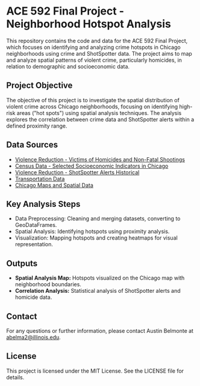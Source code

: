 # ACE 592 Final Project - Neighborhood Hotspot Analysis

This repository contains the code and data for the ACE 592 Final Project, which focuses on identifying and analyzing crime hotspots in Chicago neighborhoods using crime and ShotSpotter data. The project aims to map and analyze spatial patterns of violent crime, particularly homicides, in relation to demographic and socioeconomic data.

## Project Objective
The objective of this project is to investigate the spatial distribution of violent crime across Chicago neighborhoods, focusing on identifying high-risk areas ("hot spots") using spatial analysis techniques. The analysis explores the correlation between crime data and ShotSpotter alerts within a defined proximity range.

## Data Sources
- [Violence Reduction - Victims of Homicides and Non-Fatal Shootings](https://data.cityofchicago.org/Public-Safety/Violence-Reduction-Victims-of-Homicides-and-Non-Fa/gumc-mgzr/about_data)
- [Census Data - Selected Socioeconomic Indicators in Chicago](https://data.cityofchicago.org/Health-Human-Services/Census-Data-Selected-socioeconomic-indicators-in-C/kn9c-c2s2/about_data)
- [Violence Reduction - ShotSpotter Alerts Historical](https://data.cityofchicago.org/Public-Safety/Violence-Reduction-Shotspotter-Alerts-Historical/3h7q-7mdb/about_data)
- [Transportation Data](https://data.cityofchicago.org/Transportation/transportation/7ez8-272k/about_data)
- [Chicago Maps and Spatial Data](https://data.cityofchicago.org/browse?q=map&sortBy=relevance&pageSize=20&page=1)

## Key Analysis Steps
- Data Preprocessing: Cleaning and merging datasets, converting to GeoDataFrames.
- Spatial Analysis: Identifying hotspots using proximity analysis.
- Visualization: Mapping hotspots and creating heatmaps for visual representation.

## Outputs
- **Spatial Analysis Map:** Hotspots visualized on the Chicago map with neighborhood boundaries.
- **Correlation Analysis:** Statistical analysis of ShotSpotter alerts and homicide data.


## Contact
For any questions or further information, please contact Austin Belmonte at abelma2@illinois.edu.

## License
This project is licensed under the MIT License. See the LICENSE file for details.
